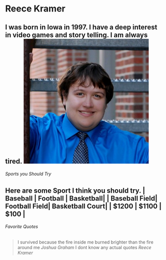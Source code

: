 # Reece Kramer
I was born in Iowa in 1997. I have a deep interest in video games and story telling. I am always tired.
![This Is me](me.jpg)
---
###### Sports you Should Try
Here are some Sport I think you should try.
| Baseball | Football | Basketball|
| Baseball Field| Football Field| Basketball Court|
| $1200 | $1100 | $100 |
---
###### Favorite Quotes
> I survived because the fire inside me burned brighter than the fire around me *Joshua Graham*
> I dont know any actual quotes *Reece Kramer*
